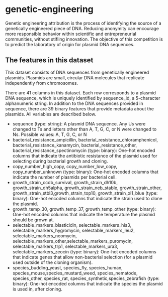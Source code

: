 # genetic-engineering

Genetic engineering attribution is the process of identifying the source of a genetically engineered piece of DNA. Reducing anonymity can encourage more responsible behavior within scientific and entrepreneurial communities, without stifling innovation. The objective of this competition is to predict the laboratory of origin for plasmid DNA sequences.

## The features in this dataset
This dataset consists of DNA sequences from genetically engineered plasmids. Plasmids are small, circular DNA molecules that replicate independently from chromosomes.

There are 41 columns in this dataset. Each row corresponds to a plasmid DNA sequence, which is uniquely identified by sequence_id, a 5-character alphanumeric string. In addition to the DNA sequences provided in sequence, there are 39 binary features that provide metadata about the plasmids. All variables are described below.

 - sequence (type: string): A plasmid DNA sequence. Any Us were changed to Ts and letters other than A, T, G, C, or N were changed to Ns. Possible values: A, T, G, C, or N
 - bacterial_resistance_ampicillin, bacterial_resistance_chloramphenicol, bacterial_resistance_kanamycin, bacterial_resistance_other, bacterial_resistance_spectinomycin (type: binary): One-hot encoded columns that indicate the antibiotic resistance of the plasmid used for selecting during bacterial growth and cloning.
 - copy_number_high_copy, copy_number_low_copy, copy_number_unknown (type: binary): One-hot encoded columns that indicate the number of plasmids per bacterial cell.
 - growth_strain_ccdb_survival, growth_strain_dh10b, growth_strain_dh5alpha, growth_strain_neb_stable, growth_strain_other, growth_strain_stbl3,growth_strain_top10, growth_strain_xl1_blue (type: binary): One-hot encoded columns that indicate the strain used to clone the plasmid.
 - growth_temp_30, growth_temp_37, growth_temp_other (type: binary): One-hot encoded columns that indicate the temperature the plasmid should be grown at.
 - selectable_markers_blasticidin, selectable_markers_his3, selectable_markers_hygromycin, selectable_markers_leu2, selectable_markers_neomycin, selectable_markers_other,selectable_markers_puromycin, selectable_markers_trp1, selectable_markers_ura3, selectable_markers_zeocin (type: binary): One-hot encoded columns that indicate genes that allow non-bacterial selection (for a plasmid used outside of the cloning organism).
 - species_budding_yeast, species_fly, species_human, species_mouse,species_mustard_weed, species_nematode, species_other, species_rat, species_synthetic,species_zebrafish (type: binary): One-hot encoded columns that indicate the species the plasmid is used in, after cloning.
